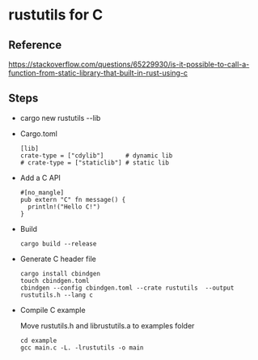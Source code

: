 
# rustutils for C

## Reference

https://stackoverflow.com/questions/65229930/is-it-possible-to-call-a-function-from-static-library-that-built-in-rust-using-c

## Steps

* cargo new rustutils --lib

* Cargo.toml

	```
	[lib]
	crate-type = ["cdylib"]      # dynamic lib
	# crate-type = ["staticlib"] # static lib
	```

* Add a C API

	```
	#[no_mangle]
	pub extern "C" fn message() {
	  println!("Hello C!")
	}
	```

* Build
	```
	cargo build --release
	```

* Generate C header file

	```
	cargo install cbindgen
	touch cbindgen.toml
	cbindgen --config cbindgen.toml --crate rustutils  --output rustutils.h --lang c
	```

* Compile C example

    Move rustutils.h and librustutils.a to examples folder

    ```
    cd example
    gcc main.c -L. -lrustutils -o main
    ```
